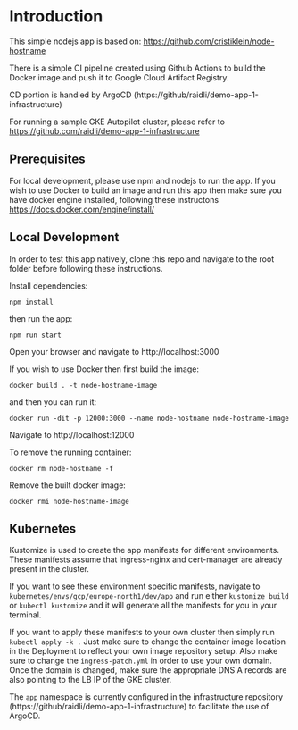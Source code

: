 # Introduction

This simple nodejs app is based on: https://github.com/cristiklein/node-hostname

There is a simple CI pipeline created using Github Actions to build the Docker image and push it to Google Cloud Artifact Registry.

CD portion is handled by ArgoCD (https://github/raidli/demo-app-1-infrastructure)

For running a sample GKE Autopilot cluster, please refer to https://github.com/raidli/demo-app-1-infrastructure

## Prerequisites

For local development, please use npm and nodejs to run the app. If you wish to use Docker to build an image and run this app then make sure you have docker engine installed, following these instructons https://docs.docker.com/engine/install/

## Local Development

In order to test this app natively, clone this repo and navigate to the root folder before following these instructions. 

Install dependencies:
```
npm install
```

then run the app:
```
npm run start
```
Open your browser and navigate to http://localhost:3000

If you wish to use Docker then first build the image:

```
docker build . -t node-hostname-image
```

and then you can run it:

```
docker run -dit -p 12000:3000 --name node-hostname node-hostname-image
```

Navigate to http://localhost:12000

To remove the running container:
```
docker rm node-hostname -f 
```

Remove the built docker image:
```
docker rmi node-hostname-image
```

## Kubernetes

Kustomize is used to create the app manifests for different environments. These manifests assume that ingress-nginx and cert-manager are already present in the cluster.

If you want to see these environment specific manifests, navigate to `kubernetes/envs/gcp/europe-north1/dev/app` and run either `kustomize build` or `kubectl kustomize` and it will generate all the manifests for you in your terminal.

If you want to apply these manifests to your own cluster then simply run `kubectl apply -k .` Just make sure to change the container image location in the Deployment to reflect your own image repository setup. Also make sure to change the `ingress-patch.yml` in order to use your own domain. Once the domain is changed, make sure the appropriate DNS A records are also pointing to the LB IP of the GKE cluster.

The `app` namespace is currently configured in the infrastructure repository (https://github/raidli/demo-app-1-infrastructure) to facilitate the use of ArgoCD.